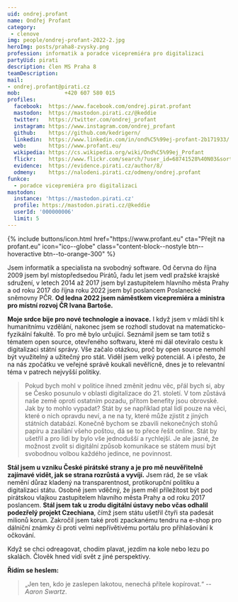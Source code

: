 ```yaml
---
uid: ondrej.profant
name: Ondřej Profant
category:
 - clenove
img: people/ondrej-profant-2022-2.jpg
heroImg: posts/praha8-zvysky.png
profession: informatik a poradce vicepremiéra pro digitalizaci
partyUid: pirati
description: člen MS Praha 8
teamDescription:
mail:
- ondrej.profant@pirati.cz
mob:			  +420 607 580 015
profiles:
  facebook:  https://www.facebook.com/ondrej.pirat.profant
  mastodon:  https://mastodon.pirati.cz/@keddie
  twitter:   https://twitter.com/ondrej_profant
  instagram: https://www.instagram.com/ondrej_profant
  github:    https://github.com/kedrigern/
  linkedin:  https://www.linkedin.com/in/ond%C5%99ej-profant-2b171933/
  web:       https://www.profant.eu/
  wikipedia: https://cs.wikipedia.org/wiki/Ond%C5%99ej_Profant
  flickr:    https://www.flickr.com/search/?user_id=68741528%40N03&sort=date-taken-desc&view_all=1&text=ond%C5%99ej%20profant
  evidence:  https://evidence.pirati.cz/author/8/
  odmeny:    https://nalodeni.pirati.cz/odmeny/ondrej.profant
funkce:
  - poradce vicepremiéra pro digitalizaci
mastodon:
  instance: 'https://mastodon.pirati.cz'
  profile: https://mastodon.pirati.cz/@keddie
  userId: '000000006'
  limit: 5
---
```

<div class="mb-4">
{% include buttons/icon.html href="https://www.profant.eu" cta="Přejít na profant.eu" icon="ico--globe" class="content-block--nostyle btn--hoveractive btn--to-orange-300" %}
</div>

Jsem informatik a specialista na svobodný software. Od června do října 2009 jsem byl místopředsedou Pirátů, řadu let jsem vedl pražské krajské sdružení, v letech 2014 až 2017 jsem byl zastupitelem hlavního města Prahy a od roku 2017 do října roku 2022 jsem byl poslancem Poslanecké sněmovny PČR. **Od ledna 2022 jsem náměstkem vicepremiéra a ministra pro místní rozvoj ČR Ivana Bartoše.**

**Moje srdce bije pro nové technologie a inovace.** I když jsem v mládí tíhl k humanitnímu vzdělání, nakonec jsem se rozhodl studovat na matematicko-fyzikální fakultě. To pro mě bylo určující. Seznámil jsem se tam totiž s tématem open source, otevřeného softwaru, které mi dál otevíralo cestu k digitalizaci státní správy. Vše začalo otázkou, proč by open source nemohl být využitelný a užitečný pro stát. Viděl jsem velký potenciál. A i přesto, že na nás zpočátku ve veřejné správě koukali nevěřícně, dnes je to relevantní téma v patrech nejvyšší politiky.

>Pokud bych mohl v politice ihned změnit jednu věc, přál bych si, aby se Česko posunulo v oblasti digitalizace do 21. století. V tom zůstává naše země oproti ostatním pozadu, přitom benefity jsou obrovské. Jak by to mohlo vypadat? Stát by se například ptal lidí pouze na věci, které o nich opravdu neví, a ne na ty, které může zjistit z jiných státních databází. Konečně bychom se zbavili nekonečných stohů papíru a zasílání všeho poštou, dá se to přece řešit online. Stát by ušetřil a pro lidi by bylo vše jednodušší a rychlejší. Je ale jasné, že možnost zvolit si digitální způsob komunikace se státem musí být svobodnou volbou každého jedince, ne povinnost.

**Stál jsem u vzniku České pirátské strany a je pro mě neuvěřitelně zajímavé vidět, jak se strana rozrůstá a vyvíjí.** Jsem rád, že se však nemění důraz kladený na transparentnost, protikorupční politiku a digitalizaci státu. Osobně jsem vděčný, že jsem měl příležitost být pod pirátskou vlajkou zastupitelem hlavního města Prahy a od roku 2017 poslancem. **Stál jsem tak u zrodu digitální ústavy nebo včas odhalil podezřelý projekt Czechiana**, čímž jsem státu ušetřil čtyři sta padesát milionů korun. Zakročil jsem také proti zpackanému tendru na e-shop pro dálniční známky či proti velmi nepřívětivému portálu pro přihlašování k očkování.

Když se chci odreagovat, chodím plavat, jezdím na kole nebo lezu po skalách. Člověk hned vidí svět z jiné perspektivy.

**Řídím se heslem:**
> „Jen ten, kdo je zaslepen lakotou, nenechá přítele kopírovat.“ -- *Aaron Swartz*.